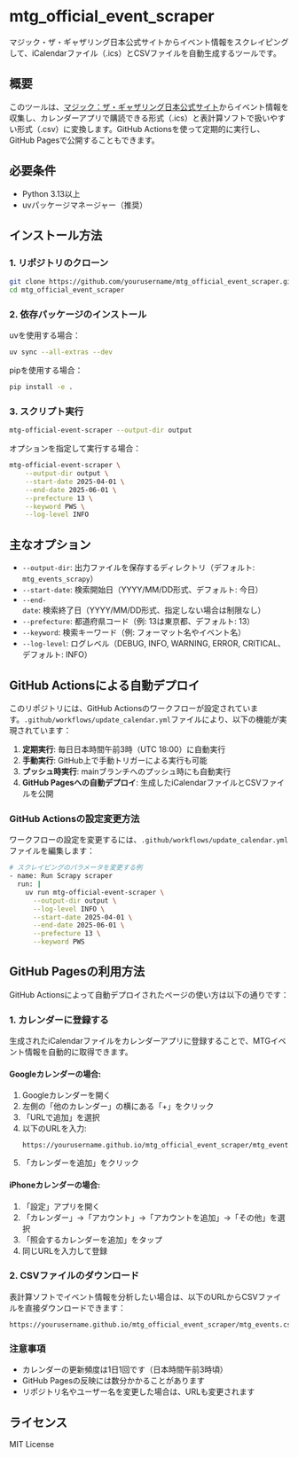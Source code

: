# mtg_official_event_scraper

マジック・ザ・ギャザリング日本公式サイトからイベント情報をスクレイピングして、iCalendarファイル（.ics）とCSVファイルを自動生成するツールです。

## 概要

このツールは、[マジック：ザ・ギャザリング日本公式サイト](https://mtg-jp.com/events/)からイベント情報を収集し、カレンダーアプリで購読できる形式（.ics）と表計算ソフトで扱いやすい形式（.csv）に変換します。GitHub Actionsを使って定期的に実行し、GitHub Pagesで公開することもできます。

## 必要条件

- Python 3.13以上
- uvパッケージマネージャー（推奨）

## インストール方法

### 1. リポジトリのクローン

```bash
git clone https://github.com/yourusername/mtg_official_event_scraper.git
cd mtg_official_event_scraper
```

### 2. 依存パッケージのインストール

uvを使用する場合：
```bash
uv sync --all-extras --dev
```

pipを使用する場合：
```bash
pip install -e .
```

### 3. スクリプト実行

```bash
mtg-official-event-scraper --output-dir output
```

オプションを指定して実行する場合：
```bash
mtg-official-event-scraper \
    --output-dir output \
    --start-date 2025-04-01 \
    --end-date 2025-06-01 \
    --prefecture 13 \
    --keyword PWS \
    --log-level INFO
```

## 主なオプション

- `--output-dir`: 出力ファイルを保存するディレクトリ（デフォルト: `mtg_events_scrapy`）
- `--start-date`: 検索開始日（YYYY/MM/DD形式、デフォルト: 今日）
- `--end-date`: 検索終了日（YYYY/MM/DD形式、指定しない場合は制限なし）
- `--prefecture`: 都道府県コード（例: 13は東京都、デフォルト: 13）
- `--keyword`: 検索キーワード（例: フォーマット名やイベント名）
- `--log-level`: ログレベル（DEBUG, INFO, WARNING, ERROR, CRITICAL、デフォルト: INFO）

## GitHub Actionsによる自動デプロイ

このリポジトリには、GitHub Actionsのワークフローが設定されています。`.github/workflows/update_calendar.yml`ファイルにより、以下の機能が実現されています：

1. **定期実行**: 毎日日本時間午前3時（UTC 18:00）に自動実行
2. **手動実行**: GitHub上で手動トリガーによる実行も可能
3. **プッシュ時実行**: mainブランチへのプッシュ時にも自動実行
4. **GitHub Pagesへの自動デプロイ**: 生成したiCalendarファイルとCSVファイルを公開

### GitHub Actionsの設定変更方法

ワークフローの設定を変更するには、`.github/workflows/update_calendar.yml`ファイルを編集します：

```bash
# スクレイピングのパラメータを変更する例
- name: Run Scrapy scraper
  run: |
    uv run mtg-official-event-scraper \
      --output-dir output \
      --log-level INFO \
      --start-date 2025-04-01 \
      --end-date 2025-06-01 \
      --prefecture 13 \
      --keyword PWS
```

## GitHub Pagesの利用方法

GitHub Actionsによって自動デプロイされたページの使い方は以下の通りです：

### 1. カレンダーに登録する

生成されたiCalendarファイルをカレンダーアプリに登録することで、MTGイベント情報を自動的に取得できます。

#### Googleカレンダーの場合:
1. Googleカレンダーを開く
2. 左側の「他のカレンダー」の横にある「+」をクリック
3. 「URLで追加」を選択
4. 以下のURLを入力:
   ```
   https://yourusername.github.io/mtg_official_event_scraper/mtg_events.ics
   ```
5. 「カレンダーを追加」をクリック

#### iPhoneカレンダーの場合:
1. 「設定」アプリを開く
2. 「カレンダー」→「アカウント」→「アカウントを追加」→「その他」を選択
3. 「照会するカレンダーを追加」をタップ
4. 同じURLを入力して登録

### 2. CSVファイルのダウンロード

表計算ソフトでイベント情報を分析したい場合は、以下のURLからCSVファイルを直接ダウンロードできます：

```
https://yourusername.github.io/mtg_official_event_scraper/mtg_events.csv
```

### 注意事項

- カレンダーの更新頻度は1日1回です（日本時間午前3時頃）
- GitHub Pagesの反映には数分かかることがあります
- リポジトリ名やユーザー名を変更した場合は、URLも変更されます

## ライセンス

MIT License